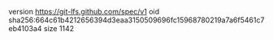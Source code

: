 version https://git-lfs.github.com/spec/v1
oid sha256:664c61b4212656394d3eaa3150509696fc15968780219a7a6f5461c7eb4103a4
size 1142
